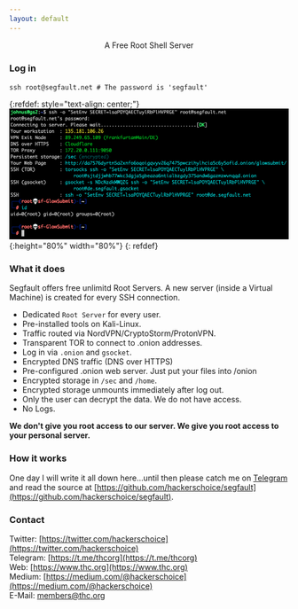 ```yaml
---
layout: default
---
```


<div style="text-align:center">A Free Root Shell Server</div>

<div style="width:80%; margin:auto">
</div>

### Log in

```shell
ssh root@segfault.net # The password is 'segfault'
```

{:refdef: style="text-align: center;"}
![login screen](login-screen.png){:height="80%" width="80%"}
{: refdef}

### What it does

Segfault offers free unlimitd Root Servers. A new server (inside a Virtual Machine) is created for every SSH connection. 

* Dedicated ```Root Server``` for every user.
* Pre-installed tools on Kali-Linux.
* Traffic routed via NordVPN/CryptoStorm/ProtonVPN.
* Transparent TOR to connect to .onion addresses.
* Log in via ```.onion``` and ```gsocket```.
* Encrypted DNS traffic (DNS over HTTPS)
* Pre-configured .onion web server. Just put your files into /onion
* Encrypted storage in ```/sec``` and ```/home```. 
* Encrypted storage unmounts immediately after log out.
* Only the user can decrypt the data. We do not have access.
* No Logs.

**We don't give you root access to our server. We give you root access to your personal server.**
### How it works

One day I will write it all down here...until then please catch me on [Telegram](https://t.me/thcorg) and read the source at [https://github.com/hackerschoice/segfault](https://github.com/hackerschoice/segfault).


### Contact

Twitter: [https://twitter.com/hackerschoice](https://twitter.com/hackerschoice)  
Telegram: [https://t.me/thcorg](https://t.me/thcorg)  
Web: [https://www.thc.org](https://www.thc.org)  
Medium: [https://medium.com/@hackerschoice](https://medium.com/@hackerschoice)  
E-Mail: members@thc.org  
